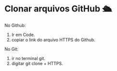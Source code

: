# Clonar arquivos GitHub :passenger_ship:



No Github:

1. Ir em Code.
2. copiar o link do arquivo HTTPS do Github.



No Git:

1. ir no terminal git.
2. digitar git clone + HTTPS.